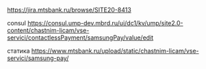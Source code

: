 https://jira.mtsbank.ru/browse/SITE20-8413

consul
https://consul.ump-dev.mbrd.ru/ui/dc1/kv/ump/site2.0-content/chastnim-licam/vse-servici/contactlessPayment/samsungPay/value/edit

статика
https://www.mtsbank.ru/upload/static/chastnim-licam/vse-servici/samsung-pay/